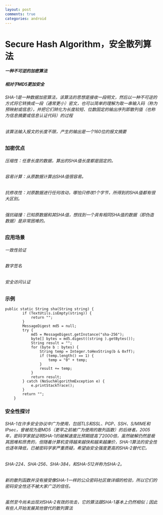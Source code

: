 ```yaml
---
layout: post
comments: true
categories: android
---
```


# Secure Hash Algorithm，安全散列算法
##### 一种不可逆的加密算法
##### 相对于MD5更加安全

###### SHA-1是一种数据加密算法，该算法的思想是接收一段明文，然后以一种不可逆的方式将它转换成一段（通常更小）密文，也可以简单的理解为取一串输入码（称为预映射或信息），并把它们转化为长度较短、位数固定的输出序列即散列值（也称为信息摘要或信息认证代码）的过程

###### 该算法输入报文的长度不限，产生的输出是一个160位的报文摘要

### 加密优点
###### 压缩性：任意长度的数据，算出的SHA值长度都是固定的。

###### 容易计算：从原数据计算出SHA值很容易。

###### 抗修改性：对原数据进行任何改动，哪怕只修改1个字节，所得到的SHA值都有很大区别。

###### 强抗碰撞：已知原数据和其SHA值，想找到一个具有相同SHA值的数据（即伪造数据）是非常困难的。

### 应用场景
###### 一致性验证

###### 数字签名

###### 安全访问认证

### 示例


```
public static String sha(String string) {
        if (TextUtils.isEmpty(string)) {
            return "";
        }
        MessageDigest md5 = null;
        try {
            md5 = MessageDigest.getInstance("sha-256");
            byte[] bytes = md5.digest((string ).getBytes());
            String result = "";
            for (byte b : bytes) {
                String temp = Integer.toHexString(b & 0xff);
                if (temp.length() == 1) {
                    temp = "0" + temp;
                }
                result += temp;
            }
            return result;
        } catch (NoSuchAlgorithmException e) {
            e.printStackTrace();
        }
        return "";
    }
```

### 安全性探讨
###### SHA-1在许多安全协议中广为使用，包括TLS和SSL、PGP、SSH、S/MIME和IPsec，曾被视为是MD5（更早之前被广为使用的散列函数）的后继者。2005年，密码学家就证明SHA-1的破解速度比预期提高了2000倍，虽然破解仍然是极其困难和昂贵的，但随着计算机变得越来越快和越来越廉价，SHA-1算法的安全性也逐年降低，已被密码学家严重质疑，希望由安全强度更高的SHA-2替代它。

###### SHA-224、SHA-256、SHA-384，和SHA-512并称为SHA-2。

###### 新的散列函数并没有接受像SHA-1一样的公众密码社区做详细的检验，所以它们的密码安全性还不被大家广泛的信任。

###### 虽然至今尚未出现对SHA-2有效的攻击，它的算法跟SHA-1基本上仍然相似；因此有些人开始发展其他替代的散列算法
